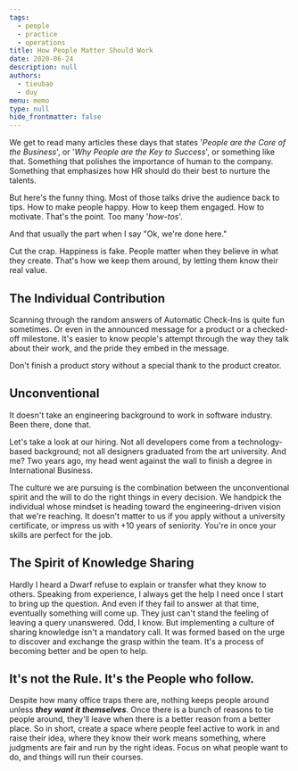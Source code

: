 ```yaml
---
tags: 
  - people
  - practice
  - operations
title: How People Matter Should Work
date: 2020-06-24
description: null
authors:
  - tieubao
  - duy
menu: memo
type: null
hide_frontmatter: false
---
```


We get to read many articles these days that states '*People are the Core of the Business*', or '*Why People are the Key to Success*', or something like that. Something that polishes the importance of human to the company. Something that emphasizes how HR should do their best to nurture the talents.

But here's the funny thing. Most of those talks drive the audience back to tips. How to make people happy. How to keep them engaged. How to motivate. That's the point. Too many '*how-tos*'.

And that usually the part when I say "Ok, we're done here."

Cut the crap. Happiness is fake. People matter when they believe in what they create. That's how we keep them around, by letting them know their real value.

## The Individual Contribution
Scanning through the random answers of Automatic Check-Ins is quite fun sometimes. Or even in the announced message for a product or a checked-off milestone. It's easier to know people's attempt through the way they talk about their work, and the pride they embed in the message.

Don't finish a product story without a special thank to the product creator.

## Unconventional
It doesn't take an engineering background to work in software industry. Been there, done that.

Let's take a look at our hiring. Not all developers come from a technology-based background; not all designers graduated from the art university. And me? Two years ago, my head went against the wall to finish a degree in International Business.

The culture we are pursuing is the combination between the unconventional spirit and the will to do the right things in every decision. We handpick the individual whose mindset is heading toward the engineering-driven vision that we're reaching. It doesn't matter to us if you apply without a university certificate, or impress us with +10 years of seniority. You're in once your skills are perfect for the job.

## The Spirit of Knowledge Sharing
Hardly I heard a Dwarf refuse to explain or transfer what they know to others. Speaking from experience, I always get the help I need once I start to bring up the question. And even if they fail to answer at that time, eventually something will come up. They just can't stand the feeling of leaving a query unanswered. Odd, I know. But implementing a culture of sharing knowledge isn't a mandatory call. It was formed based on the urge to discover and exchange the grasp within the team. It's a process of becoming better and be open to help.

## It's not the Rule. It's the People who follow.
Despite how many office traps there are, nothing keeps people around unless ***they want it themselves***. Once there is a bunch of reasons to tie people around, they'll leave when there is a better reason from a better place. So in short, create a space where people feel active to work in and raise their idea, where they know their work means something, where judgments are fair and run by the right ideas. Focus on what people want to do, and things will run their courses.
